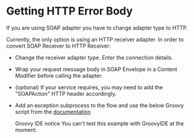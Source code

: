 # Getting HTTP Error Body

If you are using SOAP adapter you have to change adapter type to HTTP.

Currently, the only option is using an HTTP receiver adapter. In order to convert SOAP Receiver to HTTP Receiver:

* Change the receiver adapter type. Enter the connection details.
* Wrap your request message body in SOAP Envelope in a Content Modifier before calling the adapter.
* (optional) If your service requires, you may need to add the "SOAPAction" HTTP header accordingly.
* Add an exception subprocess to the flow and use the below Groovy script from the [documentation](https://help.sap.com/viewer/368c481cd6954bdfa5d0435479fd4eaf/Cloud/en-US/a443efe1d5d2403fb95ee9def1a672d4.html)


    Groovy IDE notice
    You can't test this example with GroovyIDE at the moment.
